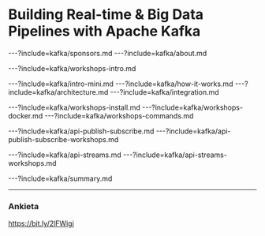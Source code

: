 
# Building Real-time & Big Data Pipelines with Apache Kafka



---?include=kafka/sponsors.md
---?include=kafka/about.md


---?include=kafka/workshops-intro.md


---?include=kafka/intro-mini.md
---?include=kafka/how-it-works.md
---?include=kafka/architecture.md
---?include=kafka/integration.md

---?include=kafka/workshops-install.md
---?include=kafka/workshops-docker.md
---?include=kafka/workshops-commands.md

---?include=kafka/api-publish-subscribe.md
---?include=kafka/api-publish-subscribe-workshops.md

---?include=kafka/api-streams.md
---?include=kafka/api-streams-workshops.md


---?include=kafka/summary.md


---
### Ankieta
https://bit.ly/2lFWigj